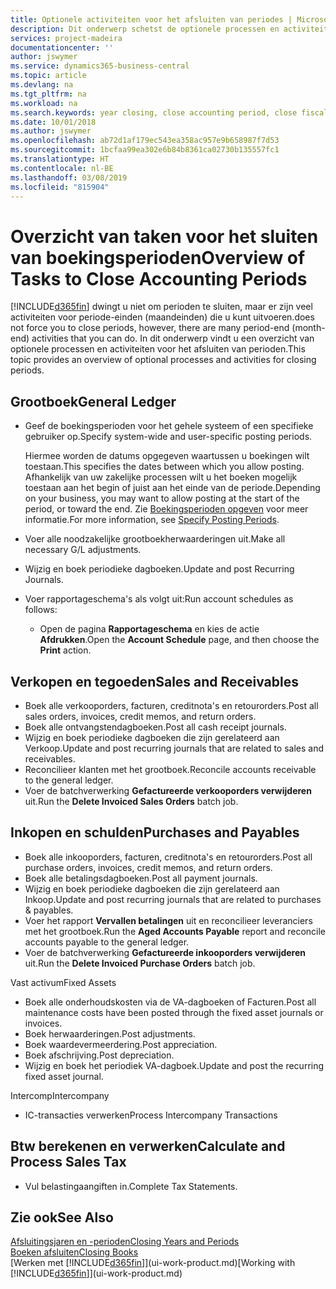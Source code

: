 ```yaml
---
title: Optionele activiteiten voor het afsluiten van periodes | Microsoft Docs
description: Dit onderwerp schetst de optionele processen en activiteiten voor het sluiten van boekingsperioden in Business Central.
services: project-madeira
documentationcenter: ''
author: jswymer
ms.service: dynamics365-business-central
ms.topic: article
ms.devlang: na
ms.tgt_pltfrm: na
ms.workload: na
ms.search.keywords: year closing, close accounting period, close fiscal year, aging, creditor payments, vendor payments
ms.date: 10/01/2018
ms.author: jswymer
ms.openlocfilehash: ab72d1af179ec543ea358ac957e9b658987f7d53
ms.sourcegitcommit: 1bcfaa99ea302e6b84b8361ca02730b135557fc1
ms.translationtype: HT
ms.contentlocale: nl-BE
ms.lasthandoff: 03/08/2019
ms.locfileid: "815904"
---
```

# <a name="overview-of-tasks-to-close-accounting-periods"></a><span data-ttu-id="af89a-103">Overzicht van taken voor het sluiten van boekingsperioden</span><span class="sxs-lookup"><span data-stu-id="af89a-103">Overview of Tasks to Close Accounting Periods</span></span>
[!INCLUDE[d365fin](includes/d365fin_md.md)] <span data-ttu-id="af89a-104">dwingt u niet om perioden te sluiten, maar er zijn veel activiteiten voor periode-einden (maandeinden) die u kunt uitvoeren.</span><span class="sxs-lookup"><span data-stu-id="af89a-104">does not force you to close periods, however, there are many period-end (month-end) activities that you can do.</span></span> <span data-ttu-id="af89a-105">In dit onderwerp vindt u een overzicht van optionele processen en activiteiten voor het afsluiten van perioden.</span><span class="sxs-lookup"><span data-stu-id="af89a-105">This topic provides an overview of optional processes and activities for closing periods.</span></span>  

## <a name="general-ledger"></a><span data-ttu-id="af89a-106">Grootboek</span><span class="sxs-lookup"><span data-stu-id="af89a-106">General Ledger</span></span>
* <span data-ttu-id="af89a-107">Geef de boekingsperioden voor het gehele systeem of een specifieke gebruiker op.</span><span class="sxs-lookup"><span data-stu-id="af89a-107">Specify system-wide and user-specific posting periods.</span></span>  

    <span data-ttu-id="af89a-108">Hiermee worden de datums opgegeven waartussen u boekingen wilt toestaan.</span><span class="sxs-lookup"><span data-stu-id="af89a-108">This specifies the dates between which you allow posting.</span></span> <span data-ttu-id="af89a-109">Afhankelijk van uw zakelijke processen wilt u het boeken mogelijk toestaan aan het begin of juist aan het einde van de periode.</span><span class="sxs-lookup"><span data-stu-id="af89a-109">Depending on your business, you may want to allow posting at the start of the period, or toward the end.</span></span> <span data-ttu-id="af89a-110">Zie [Boekingsperioden opgeven](finance-how-specify-posting-periods.md) voor meer informatie.</span><span class="sxs-lookup"><span data-stu-id="af89a-110">For more information, see [Specify Posting Periods](finance-how-specify-posting-periods.md).</span></span>  
* <span data-ttu-id="af89a-111">Voer alle noodzakelijke grootboekherwaarderingen uit.</span><span class="sxs-lookup"><span data-stu-id="af89a-111">Make all necessary G/L adjustments.</span></span>  
* <span data-ttu-id="af89a-112">Wijzig en boek periodieke dagboeken.</span><span class="sxs-lookup"><span data-stu-id="af89a-112">Update and post Recurring Journals.</span></span>  
  <!--* Process Consolidations-->
* <span data-ttu-id="af89a-113">Voer rapportageschema's als volgt uit:</span><span class="sxs-lookup"><span data-stu-id="af89a-113">Run account schedules as follows:</span></span>  
  * <span data-ttu-id="af89a-114">Open de pagina **Rapportageschema** en kies de actie **Afdrukken**.</span><span class="sxs-lookup"><span data-stu-id="af89a-114">Open the **Account Schedule** page, and then choose the **Print** action.</span></span>  

## <a name="sales-and-receivables"></a><span data-ttu-id="af89a-115">Verkopen en tegoeden</span><span class="sxs-lookup"><span data-stu-id="af89a-115">Sales and Receivables</span></span>
* <span data-ttu-id="af89a-116">Boek alle verkooporders, facturen, creditnota's en retourorders.</span><span class="sxs-lookup"><span data-stu-id="af89a-116">Post all sales orders, invoices, credit memos, and return orders.</span></span>  
* <span data-ttu-id="af89a-117">Boek alle ontvangstendagboeken.</span><span class="sxs-lookup"><span data-stu-id="af89a-117">Post all cash receipt journals.</span></span>  
* <span data-ttu-id="af89a-118">Wijzig en boek periodieke dagboeken die zijn gerelateerd aan Verkoop.</span><span class="sxs-lookup"><span data-stu-id="af89a-118">Update and post recurring journals that are related to sales and receivables.</span></span>  
* <span data-ttu-id="af89a-119">Reconcilieer klanten met het grootboek.</span><span class="sxs-lookup"><span data-stu-id="af89a-119">Reconcile accounts receivable to the general ledger.</span></span>  
* <span data-ttu-id="af89a-120">Voer de batchverwerking **Gefactureerde verkooporders verwijderen** uit.</span><span class="sxs-lookup"><span data-stu-id="af89a-120">Run the **Delete Invoiced Sales Orders** batch job.</span></span>  

## <a name="purchases-and-payables"></a><span data-ttu-id="af89a-121">Inkopen en schulden</span><span class="sxs-lookup"><span data-stu-id="af89a-121">Purchases and Payables</span></span>
* <span data-ttu-id="af89a-122">Boek alle inkooporders, facturen, creditnota's en retourorders.</span><span class="sxs-lookup"><span data-stu-id="af89a-122">Post all purchase orders, invoices, credit memos, and return orders.</span></span>  
* <span data-ttu-id="af89a-123">Boek alle betalingsdagboeken.</span><span class="sxs-lookup"><span data-stu-id="af89a-123">Post all payment journals.</span></span>  
* <span data-ttu-id="af89a-124">Wijzig en boek periodieke dagboeken die zijn gerelateerd aan Inkoop.</span><span class="sxs-lookup"><span data-stu-id="af89a-124">Update and post recurring journals that are related to purchases & payables.</span></span>  
* <span data-ttu-id="af89a-125">Voer het rapport **Vervallen betalingen** uit en reconcilieer leveranciers met het grootboek.</span><span class="sxs-lookup"><span data-stu-id="af89a-125">Run the **Aged Accounts Payable** report and reconcile accounts payable to the general ledger.</span></span>  
* <span data-ttu-id="af89a-126">Voer de batchverwerking **Gefactureerde inkooporders verwijderen** uit.</span><span class="sxs-lookup"><span data-stu-id="af89a-126">Run the **Delete Invoiced Purchase Orders** batch job.</span></span>  

<span data-ttu-id="af89a-127">Vast activum</span><span class="sxs-lookup"><span data-stu-id="af89a-127">Fixed Assets</span></span>
* <span data-ttu-id="af89a-128">Boek alle onderhoudskosten via de VA-dagboeken of Facturen.</span><span class="sxs-lookup"><span data-stu-id="af89a-128">Post all maintenance costs have been posted through the fixed asset journals or invoices.</span></span>
* <span data-ttu-id="af89a-129">Boek herwaarderingen.</span><span class="sxs-lookup"><span data-stu-id="af89a-129">Post adjustments.</span></span>
* <span data-ttu-id="af89a-130">Boek waardevermeerdering.</span><span class="sxs-lookup"><span data-stu-id="af89a-130">Post appreciation.</span></span>
* <span data-ttu-id="af89a-131">Boek afschrijving.</span><span class="sxs-lookup"><span data-stu-id="af89a-131">Post depreciation.</span></span>
* <span data-ttu-id="af89a-132">Wijzig en boek het periodiek VA-dagboek.</span><span class="sxs-lookup"><span data-stu-id="af89a-132">Update and post the recurring fixed asset journal.</span></span>

<span data-ttu-id="af89a-133">Intercomp</span><span class="sxs-lookup"><span data-stu-id="af89a-133">Intercompany</span></span>
* <span data-ttu-id="af89a-134">IC-transacties verwerken</span><span class="sxs-lookup"><span data-stu-id="af89a-134">Process Intercompany Transactions</span></span>

## <a name="calculate-and-process-sales-tax"></a><span data-ttu-id="af89a-135">Btw berekenen en verwerken</span><span class="sxs-lookup"><span data-stu-id="af89a-135">Calculate and Process Sales Tax</span></span>
* <span data-ttu-id="af89a-136">Vul belastingaangiften in.</span><span class="sxs-lookup"><span data-stu-id="af89a-136">Complete Tax Statements.</span></span>  

## <a name="see-also"></a><span data-ttu-id="af89a-137">Zie ook</span><span class="sxs-lookup"><span data-stu-id="af89a-137">See Also</span></span>
[<span data-ttu-id="af89a-138">Afsluitingsjaren en -perioden</span><span class="sxs-lookup"><span data-stu-id="af89a-138">Closing Years and Periods</span></span>](year-close-years-periods.md)  
[<span data-ttu-id="af89a-139">Boeken afsluiten</span><span class="sxs-lookup"><span data-stu-id="af89a-139">Closing Books</span></span>](year-close-books.md)  
<span data-ttu-id="af89a-140">[Werken met [!INCLUDE[d365fin](includes/d365fin_md.md)]](ui-work-product.md)</span><span class="sxs-lookup"><span data-stu-id="af89a-140">[Working with [!INCLUDE[d365fin](includes/d365fin_md.md)]](ui-work-product.md)</span></span>
